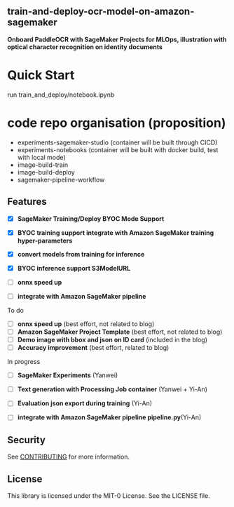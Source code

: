 ##  train-and-deploy-ocr-model-on-amazon-sagemaker

**Onboard PaddleOCR with SageMaker Projects for MLOps, illustration with optical character recognition on identity documents**

# Quick Start 

run train_and_deploy/notebook.ipynb

# code repo organisation (proposition) 

* experiments-sagemaker-studio (container will be built through CICD)
* experiments-notebooks (container will be built with docker build, test with local mode)
* image-build-train
* image-build-deploy
* sagemaker-pipeline-workflow

## Features

- [x] **SageMaker Training/Deploy BYOC Mode Support**
- [x] **BYOC training support integrate with Amazon SageMaker training hyper-parameters**
- [x] **convert models from training for inference**
- [x] **BYOC inference support S3ModelURL**
- [ ] **onnx speed up**
- [ ] **integrate with Amazon SageMaker pipeline**



To do 

- [ ] **onnx speed up** (best effort, not related to blog)
- [ ] **Amazon SageMaker Project Template** (best effort, not related to blog)
- [ ] **Demo image with bbox and json on ID card** (included in the blog)
- [ ] **Accuracy improvement** (best effort, related to blog)

In progress

- [ ] **SageMaker Experiments** (Yanwei)
- [ ] **Text generation with Processing Job container**  (Yanwei + Yi-An)
- [ ] **Evaluation json export during training**  (Yi-An)
- [ ] **integrate with Amazon SageMaker pipeline pipeline.py**(Yi-An)


## Security

See [CONTRIBUTING](CONTRIBUTING.md#security-issue-notifications) for more information.

## License

This library is licensed under the MIT-0 License. See the LICENSE file.

